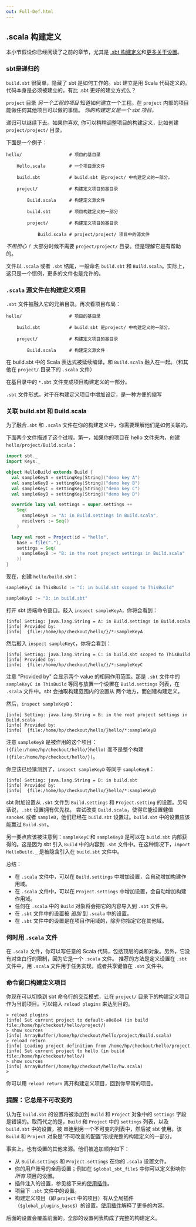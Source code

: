```yaml
---
out: Full-Def.html
---
```


  [Basic-Def]: Basic-Def.html
  [More-About-Settings]: More-About-Settings.html
  [Using-Plugins]: Using-Plugins.html

.scala 构建定义
-----------------------

本小节假设你已经阅读了之前的章节，尤其是 [.sbt 构建定义][Basic-Def]和[更多关于设置][More-About-Settings]。

### sbt是递归的

`build.sbt` 很简单，隐藏了 sbt 是如何工作的。sbt 建立是用 Scala 代码定义的。代码本身是必须被建立的。有比 .sbt 更好的建立方式么？

`project` 目录 *另一个工程的项目* 知道如何建立一个工程。在 `project` 内部的项目能做任何其他项目可以做的事情。 *你的构建定义是一个 sbt 项目。*

递归可以继续下去。如果你喜欢, 你可以稍稍调整项目的构建定义，比如创建 `project/project/` 目录。

下面是一个例子：

```
hello/                  # 项目的基目录

    Hello.scala         # 一个项目源文件

    build.sbt           # build.sbt 是project/ 中构建定义的一部分。

    project/            # 构建定义项目的基目录

        Build.scala     # 构建定义源文件

        build.sbt       # 项目构建定义的一部分

        project/        # 构建定义项目的基目录

            Build.scala # project/project/ 项目中的源文件
```

*不用担心！* 大部分时候不需要 `project/project/` 目录。但是理解它是有帮助的。

文件以 `.scala` 或者 `.sbt` 结尾，一般命名 `build.sbt` 和 `Build.scala`。实际上，这只是一个惯例，更多的文件也是允许的。

### `.scala` 源文件在构建定义项目

`.sbt` 文件被融入它的兄弟目录。再次看项目布局：
```
hello/                  # 项目的基目录

    build.sbt           # build.sbt 是project/ 中构建定义的一部分。

    project/            # 构建定义项目的基目录

        Build.scala     # 构建定义源文件

```

在 build.sbt 中的 Scala 表达式被延续编译，和 `Build.scala` 融入在一起。（和其他在 `project/` 目录下的 `.scala` 文件）

在基目录中的 `*.sbt` 文件变成项目构建定义的一部分。

`.sbt` 文件形式，对于在构建定义项目中增加设定，是一种方便的缩写

### 关联 build.sbt 和 Build.scala

为了融合`.sbt` 和 `.scala` 文件在你的构建定义中，你需要理解他们是如何关联的。

下面两个文件描述了这个过程。第一，如果你的项目在 hello 文件夹内，创建 `hello/project/Build.scala`：

```scala
import sbt._
import Keys._

object HelloBuild extends Build {
  val sampleKeyA = settingKey[String]("demo key A")
  val sampleKeyB = settingKey[String]("demo key B")
  val sampleKeyC = settingKey[String]("demo key C")
  val sampleKeyD = settingKey[String]("demo key D")

  override lazy val settings = super.settings ++
    Seq(
      sampleKeyA := "A: in Build.settings in Build.scala",
      resolvers := Seq()
    )

  lazy val root = Project(id = "hello",
    base = file("."),
    settings = Seq(
      sampleKeyB := "B: in the root project settings in Build.scala"
    ))
}
```

现在，创建 `hello/build.sbt`：

```scala
sampleKeyC in ThisBuild := "C: in build.sbt scoped to ThisBuild"

sampleKeyD := "D: in build.sbt"
```

打开 sbt 终端命令窗口。敲入 `inspect sampleKeyA`，你将会看到：

```
[info] Setting: java.lang.String = A: in Build.settings in Build.scala
[info] Provided by:
[info]  {file:/home/hp/checkout/hello/}/*:sampleKeyA
```

然后敲入 `inspect sampleKeyC`，你将会看到：

```
[info] Setting: java.lang.String = C: in build.sbt scoped to ThisBuild
[info] Provided by:
[info]  {file:/home/hp/checkout/hello/}/*:sampleKeyC
```
注意 "Provided by" 会显示两个 value 的相同作用范围。那是 `.sbt` 文件中的 `sampleKeyC in ThisBuild` 等同与放置一个设置在 `Build.settings` 列表，在 `.scala` 文件中。sbt 会抽取构建范围内的设置从
两个地方，而创建构建定义。

然后，`inspect sampleKeyB`：

```
[info] Setting: java.lang.String = B: in the root project settings in Build.scala
[info] Provided by:
[info]  {file:/home/hp/checkout/hello/}hello/*:sampleKeyB
```

注意 `sampleKeyB` 是被作用的这个项目：
`({file:/home/hp/checkout/hello/}hello)` 而不是整个构建 `({file:/home/hp/checkout/hello/})`。

你应该已经猜测到了，`inspect sampleKeyD` 等同于 `sampleKeyB`：

```
[info] Setting: java.lang.String = D: in build.sbt
[info] Provided by:
[info]  {file:/home/hp/checkout/hello/}hello/*:sampleKeyD
```

sbt 附加设置从 `.sbt` 文件到 `Build.settings` 和 `Project.setting` 的设置。另句话说，`.sbt` 设置拥有优先权。
尝试改变 `Build.scala`，使得它能设置健值 `sanokeC` 或者 `sampleD`，他们已经在 `build.sbt` 设置过。`build.sbt` 中的设置应该能赢过 `Build.sbt`。

另一要点应该被注意到：`sampleKeyC` 和 `sampleKeyD` 是可以在 `build.sbt` 内部获得的。这是因为 sbt 引入 `Build` 中的内容到 `.sbt` 文件中。在这种情况下，`import HelloBuild._` 是被隐含引入在 `build.sbt` 文件中。

总结：
- 在 `.scala` 文件中，可以在 `Build.settings` 中增加设置，会自动增加构建作用域。
- 在 `.scala` 文件中，可以在 `Project.settings` 中增加设置，会自动增加构建作用域。
- 任何在 `.scala` 中的 `Build` 对象将会把它的内容导入到 `.sbt` 文件中。
- 在 `.sbt` 文件中的设置被 *追加* 到 `.scala` 中的设置。
- 在 `.sbt` 文件中的设置是在项目作用域的，除非你指定它在其他域。


### 何时用 `.scala` 文件

在 `.scala` 文件，你可以写任意的 Scala 代码，包括顶层的类和对象。另外，它没有对空白行的限制，因为它是一个 `.scala` 文件。
推荐的方法是定义设置在 `.sbt` 文件中，用 `.scala` 文件用于任务实现，或者共享键值在 `.sbt` 文件中。


### 命令窗口构建定义项目

你现在可以切换到 sbt 命令行的交互模式，让在 `project/` 目录下的构建定义项目作为当前项目。可以输入 `reload plugins` 来达到目的。

```
> reload plugins
[info] Set current project to default-a0e8e4 (in build file:/home/hp/checkout/hello/project/)
> show sources
[info] ArrayBuffer(/home/hp/checkout/hello/project/Build.scala)
> reload return
[info] Loading project definition from /home/hp/checkout/hello/project
[info] Set current project to hello (in build file:/home/hp/checkout/hello/)
> show sources
[info] ArrayBuffer(/home/hp/checkout/hello/hw.scala)
>
```
你可以用 `reload return` 离开构建定义项目，回到你平常的项目。

### 提醒：它总是不可改变的

认为在 `build.sbt` 的设置将被添加到 `Build` 和 `Project` 对象中的 `settings` 字段是错误的。取而代之的是，`Build` 和 `Project` 中的 `settings` 列表，以及 `build.sbt` 中的设置，被
串连到另一个不可变的列表中，然后被 sbt 使用。该 `Build` 和 `Project` 对象是“不可改变的配置”形成完整的构建定义的一部分。

事实上，也有设置的其他来源。他们被追加顺序如下：

 - 从 `Build.settings` 和 `Project.settings` 在你的 `.scala` 设置文件。
 - 你的用户账号的全局设置；例如在 `$global_sbt_file$` 中你可以定义影响你 *所有* 项目的设置。
 - 插件注入的设置，参见接下来的[使用插件][Using-Plugins]。
 - 项目下 `.sbt` 文件中的设置。
 - 构建定义项目（即 `project` 中的项目）有从全局插件（`$global_plugins_base$`）的设置。[使用插件][Using-Plugins]解释了更多的内容。

后面的设置会覆盖前面的。全部的设置列表构成了完整的构建定义。
